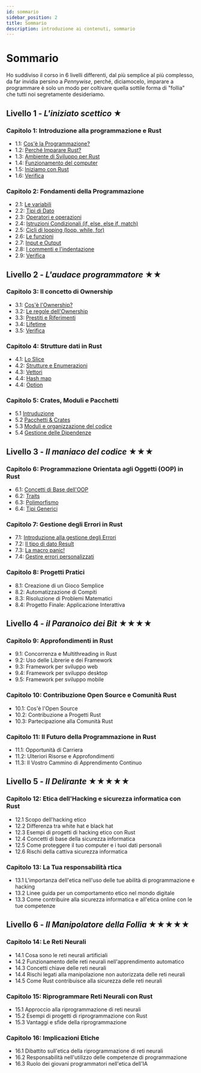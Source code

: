 ```yaml
---
id: sommario
sidebar_position: 2
title: Sommario
description: introduzione ai contenuti, sommario
---
```


# Sommario
Ho suddiviso il corso in 6 livelli differenti, dal più semplice al più complesso, da far invidia persino a *Pennywise*, perché, diciamocelo, imparare a programmare è solo un modo per coltivare quella sottile forma di "follia" che tutti noi segretamente desideriamo.

## Livello 1 - *L'iniziato scettico* ★
### Capitolo 1: Introduzione alla programmazione e Rust
  - 1.1: [Cos'è la Programmazione?](./Capitolo-01/la-programmazione)
  - 1.2: [Perché Imparare Rust?](./Capitolo-01/perchè-imparare-rust)
  - 1.3: [Ambiente di Sviluppo per Rust](./Capitolo-01/ambiente-sviluppo-rust)
  - 1.4: [Funzionamento del computer](./Capitolo-01/il-terminale)
  - 1.5: [Iniziamo con Rust](./Capitolo-01/installazione)
  - 1.6: [Verifica](./Capitolo-01/verifica)

### Capitolo 2: Fondamenti della Programmazione
  - 2.1: [Le variabili](./Capitolo-02/variabili)
  - 2.2: [Tipi di Dato](./Capitolo-02/i-tipi-di-dato)
  - 2.3: [Operatori e operazioni](./Capitolo-02/operatori-e-operazioni)
  - 2.4: [Istruzioni Condizionali (if, else, else if, match)](./Capitolo-02/istruzioni-condizionali)
  - 2.5: [Cicli di looping (loop, while, for)](./Capitolo-02/cicli-di-looping)
  - 2.6: [Le funzioni](./Capitolo-02/le-funzioni)
  - 2.7: [Input e Output](./Capitolo-02/input-e-output)
  - 2.8: [I commenti e l'indentazione](./Capitolo-02/commenti-e-indentazione)
  - 2.9: [Verifica](./Capitolo-02/verifica)

## Livello 2 - *L'audace programmatore* ★★
### Capitolo 3: Il concetto di Ownership
  - 3.1: [Cos'è l'Ownership?](./Capitolo-03/cosa-e-ownership)
  - 3.2: [Le regole dell'Ownership](./Capitolo-03/le-regole-dell-ownership)
  - 3.3: [Prestiti e Riferimenti](./Capitolo-03/borrowing-e-reference)
  - 3.4: [Lifetime](./Capitolo-03/lifetime)
  - 3.5: [Verifica](./Capitolo-03/verifica)

### Capitolo 4: Strutture dati in Rust
  - 4.1: [Lo Slice](./Capitolo-04/il-tipo-slice)
  - 4.2: [Strutture e Enumerazioni](./Capitolo-04/strutture-e-enumerazioni)
  - 4.3: [Vettori](./Capitolo-04/vettori)
  - 4.4: [Hash map](./Capitolo-04/hash-map)
  - 4.4: [Option](./Capitolo-04/option)


### Capitolo 5: Crates, Moduli e Pacchetti
  - 5.1 [Intruduzione](./Capitolo-05/introduzione)
  - 5.2 [Pacchetti & Crates](./Capitolo-05/pacchetti-e-crates)
  - 5.3 [Moduli e organizzazione del codice](./Capitolo-05/moduli)
  - 5.4 [Gestione delle Dipendenze](./Capitolo-05/dipendenze)

## Livello 3 - *Il maniaco del codice* ★★★
### Capitolo 6: Programmazione Orientata agli Oggetti (OOP) in Rust
  - 6.1: [Concetti di Base dell'OOP](./Capitolo-06/concetti-base-oop)
  - 6.2: [Traits](./Capitolo-06/traits)
  - 6.3: [Polimorfismo](./Capitolo-06/polimorfismo)
  - 6.4: [Tipi Generici](./Capitolo-06/generics)

### Capitolo 7: Gestione degli Errori in Rust
  - 7.1: [Introduzione alla gestione degli Errori](./Capitolo-07/introduzione)
  - 7.2: [Il tipo di dato Result](./Capitolo-07/tipo-dato-result)
  - 7.3: [La macro panic!](./Capitolo-07/panic)
  - 7.4: [Gestire errori personalizzati](./Capitolo-07/errori-personalizzati)

### Capitolo 8: Progetti Pratici
  - 8.1: Creazione di un Gioco Semplice
  - 8.2: Automatizzazione di Compiti
  - 8.3: Risoluzione di Problemi Matematici
  - 8.4: Progetto Finale: Applicazione Interattiva

## Livello 4 - *il Paranoico dei Bit* ★★★★
### Capitolo 9: Approfondimenti in Rust
  - 9.1: Concorrenza e Multithreading in Rust
  - 9.2: Uso delle Librerie e dei Framework
  - 9.3: Framework per sviluppo web
  - 9.4: Framework per sviluppo desktop
  - 9.5: Framework per sviluppo mobile

### Capitolo 10: Contribuzione Open Source e Comunità Rust
  - 10.1: Cos'è l'Open Source
  - 10.2: Contribuzione a Progetti Rust
  - 10.3: Partecipazione alla Comunità Rust

### Capitolo 11: Il Futuro della Programmazione in Rust
  - 11.1: Opportunità di Carriera
  - 11.2: Ulteriori Risorse e Approfondimenti
  - 11.3: Il Vostro Cammino di Apprendimento Continuo

## Livello 5 - *Il Delirante* ★★★★★
### Capitolo 12: Etica dell'Hacking e sicurezza informatica con Rust
  - 12.1 Scopo dell'hacking etico
  - 12.2 Differenza tra white hat e black hat
  - 12.3 Esempi di progetti di hacking etico con Rust
  - 12.4 Concetti di base della sicurezza informatica
  - 12.5 Come proteggere il tuo computer e i tuoi dati personali
  - 12.6 Rischi della cattiva sicurezza informatica

### Capitolo 13: La Tua responsabilità rtica
  - 13.1 L'importanza dell'etica nell'uso delle tue abilità di programmazione e hacking
  - 13.2 Linee guida per un comportamento etico nel mondo digitale
  - 13.3 Come contribuire alla sicurezza informatica e all'etica online con le tue competenze

## Livello 6 - *Il Manipolatore della Follia* ★★★★★
### Capitolo 14: Le Reti Neurali
  - 14.1 Cosa sono le reti neurali artificiali
  - 14.2 Funzionamento delle reti neurali nell'apprendimento automatico
  - 14.3 Concetti chiave delle reti neurali
  - 14.4 Rischi legati alla manipolazione non autorizzata delle reti neurali
  - 14.5 Come Rust contribuisce alla sicurezza delle reti neurali

### Capitolo 15: Riprogrammare Reti Neurali con Rust
  - 15.1 Approccio alla riprogrammazione di reti neurali
  - 15.2 Esempi di progetti di riprogrammazione con Rust
  - 15.3 Vantaggi e sfide della riprogrammazione

### Capitolo 16: Implicazioni Etiche
  - 16.1 Dibattito sull'etica della riprogrammazione di reti neurali
  - 16.2 Responsabilità nell'utilizzo delle competenze di programmazione
  - 16.3 Ruolo dei giovani programmatori nell'etica dell'IA